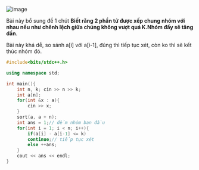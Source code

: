 ![image](https://github.com/Llam-a/Practice_Cpp/assets/115911041/5699a459-43dc-4f51-a3a2-543e4d2de214)

Bài này bổ sung đề 1 chút **Biết rằng 2 phần tử được xếp chung nhóm với nhau nếu như chênh lệch giữa chúng không vượt quá K.Nhóm đấy sẽ tăng dần**.

Bài này khá dễ, so sánh a[i] với a[i-1], đúng thì tiếp tục xét, còn ko thì sẽ kết thúc nhóm đó.

```cpp
#include<bits/stdc++.h>

using namespace std;

int main(){
    int n, k; cin >> n >> k;
    int a[n];
    for(int &x : a){
        cin >> x;
    }
    sort(a, a + n);
    int ans = 1;// đếm nhóm ban đầu
    for(int i = 1; i < n; i++){
        if(a[i] - a[i-1] <= k)
        continue;// tiếp tục xét
        else ++ans;
    }
    cout << ans << endl;
}
```
